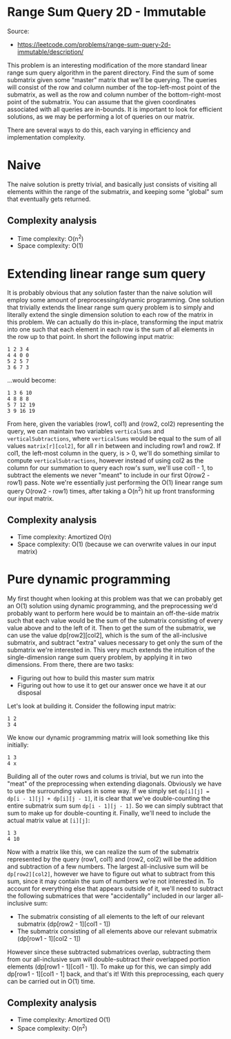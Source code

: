# Range Sum Query 2D - Immutable

Source:

 - https://leetcode.com/problems/range-sum-query-2d-immutable/description/

This problem is an interesting modification of the more standard linear range
sum query algorithm in the parent directory. Find the sum of some submatrix
given some "master" matrix that we'll be querying. The queries will consist of
the row and column number of the top-left-most point of the submatrix, as well
as the row and column number of the bottom-right-most point of the submatrix. You
can assume that the given coordinates associated with all queries are in-bounds.
It is important to look for efficient solutions, as we may be performing a lot of
queries on our matrix.

There are several ways to do this, each varying in efficiency and implementation complexity.

# Naive

The naive solution is pretty trivial, and basically just consists of visiting all
elements within the range of the submatrix, and keeping some "global" sum that
eventually gets returned.

## Complexity analysis

 - Time complexity: O(n<sup>2</sup>)
 - Space complexity: O(1)

# Extending linear range sum query

It is probably obvious that any solution faster than the naive solution will
employ some amount of preprocessing/dynamic programming. One solution that trivially
extends the linear range sum query problem is to simply and literally extend the single
dimension solution to each row of the matrix in this problem. We can actually do this in-place,
transforming the input matrix into one such that each element in each row is the sum of all elements
in the row up to that point. In short the following input matrix:

```
1 2 3 4
4 4 0 0
5 2 5 7
3 6 7 3
```

...would become:

```
1 3 6 10
4 8 8 8
5 7 12 19
3 9 16 19
```

From here, given the variables (row1, col1) and (row2, col2) representing the query, we can maintain
two variables `verticalSums` and `verticalSubtractions`, where `verticalSums` would be equal to the
sum of all values `matrix[r][col2]`, for all r in between and including row1 and row2. If col1, the
left-most column in the query, is > 0, we'll do something similar to compute `verticalSubtractions`,
however instead of using col2 as the column for our summation to query each row's sum, we'll use
col1 - 1, to subtract the elements we never "meant" to include in our first O(row2 - row1) pass.
Note we're essentially just performing the O(1) linear range sum query O(row2 - row1) times, after
taking a O(n<sup>2</sup>) hit up front transforming our input matrix.

## Complexity analysis

 - Time complexity: Amortized O(n)
 - Space complexity: O(1) (because we can overwrite values in our input matrix)

# Pure dynamic programming

My first thought when looking at this problem was that we can probably get an O(1) solution using dynamic
programming, and the preprocessing we'd probably want to perform here would be to maintain an off-the-side
matrix such that each value would be the sum of the submatrix consisting of every value above and to the left
of it. Then to get the sum of the submatrix, we can use the value dp[row2][col2], which is the sum of the
all-inclusive submatrix, and subtract "extra" values necessary to get only the sum of the submatrix we're
interested in. This very much extends the intuition of the single-dimension range sum query problem, by
applying it in two dimensions. From there, there are two tasks:

 - Figuring out how to build this master sum matrix
 - Figuring out how to use it to get our answer once we have it at our disposal

Let's look at building it. Consider the following input matrix:

```
1 2
3 4
```

We know our dynamic programming matrix will look something like this initially:

```
1 3
4 x
```

Building all of the outer rows and colums is trivial, but we run into the "meat" of the preprocessing
when extending diagonals. Obviously we have to use the surrounding values in some way. If we simply set
`dp[i][j] = dp[i - 1][j] + dp[i][j - 1]`, it is clear that we've double-counting the entire submatrix sum
sum `dp[i - 1][j - 1]`.  So we can simply subtract that sum to make up for double-counting it. Finally,
we'll need to include the actual matrix value at `[i][j]`:

```
1 3
4 10
```

Now with a matrix like this, we can realize the sum of the submatrix represented by the query (row1, col1) and
(row2, col2) will be the addition and subtraction of a few numbers. The largest all-inclusive sum will be `dp[row2][col2]`,
however we have to figure out what to subtract from this sum, since it may contain the sum of numbers we're not interested
in. To account for everything else that appears outside of it, we'll need to subtract the following submatrices
that were "accidentally" included in our larger all-inclusive sum:

 - The submatrix consisting of all elements to the left of our relevant submatrix (dp[row2 - 1][col1 - 1])
 - The submatrix consisting of all elements above our relevant submatrix (dp[row1 - 1][col2 - 1])

However since these subtracted submatrices overlap, subtracting them from our all-inclusive sum will double-subtract their
overlapped portion elements (dp[row1 - 1][col1 - 1]). To make up for this, we can simply add dp[row1 - 1][col1 - 1] back,
and that's it! With this preprocessing, each query can be carried out in O(1) time.

## Complexity analysis

 - Time complexity: Amortized O(1)
 - Space complexity: O(n<sup>2</sup>)

